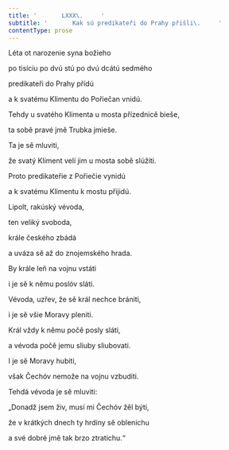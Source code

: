 ```yaml
---
title: '       LXXX\.     '
subtitle: '       Kak sú predikateři do Prahy přišli\.     '
contentType: prose
---
```


<section>

Léta ot narozenie syna božieho

po tisíciu po dvú stú po dvú dcátú sedmého

predikateři do Prahy přídú

a k svatému Klimentu do Pořiečan vnidú.

Tehdy u svatého Klimenta u mosta přízednicě bieše,

ta sobě pravé jmě Trubka jmieše.

Ta je sě mluviti,

že svatý Kliment velí jim u mosta sobě slúžiti.

Proto predikateřie z Pořiečie vynidú

a k svatému Klimentu k mostu přijidú.

Lipolt, rakúský vévoda,

ten veliký svoboda,

krále českého zbádá

a uváza sě až do znojemského hrada.

By krále leň na vojnu vstáti

i je sě k němu poslóv sláti.

Vévoda, uzřev, že sě král nechce brániti,

i je sě všie Moravy pleniti.

Král vždy k němu počě posly sláti,

a vévoda počě jemu sliuby sliubovati.

I je sě Moravy hubiti,

však Čechóv nemože na vojnu vzbuditi.

Tehdá vévoda je sě mluviti:

„Donadž jsem živ, musí mi Čechóv žěl býti,

že v krátkých dnech ty hrdiny sě oblenichu

a své dobré jmě tak brzo ztratichu.“

</section>

